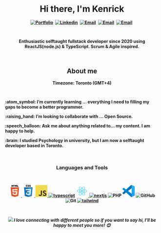 
<p>
  <h1 align="center"><b>Hi there, I'm Kenrick</h1>
</p>
<p align="center">
<a href="https://kenricktam.vercel.app/"><img src="https://img.shields.io/badge/website-000000?style=for-the-badge&logo=About.me&logoColor=white" alt="Portfolio" height="30" width="100" /></a>&nbsp
<a href="https://www.linkedin.com/in/kenricktam/"><img src="https://img.shields.io/badge/LinkedIn-0077B5?style=for-the-badge&logo=linkedin&logoColor=white" width="100" height="30"  alt="Linkedin" /></a>&nbsp;
<a href="mailto:kenricktam@gmail.com"><img src="https://img.shields.io/badge/Gmail-D14836?style=for-the-badge&logo=gmail&logoColor=white" width="100" height="30"  alt="Email" /></a>&nbsp;
 <a href="github.com"><img src="https://img.shields.io/badge/github-%23121011.svg?style=for-the-badge&logo=github&logoColor=white" width="100" height="30"  alt="Email" /></a>&nbsp; 
  <a href="https://gitlab.com/Knrktam"><img src="https://img.shields.io/badge/gitlab-%23181717.svg?style=for-the-badge&logo=gitlab&logoColor=white" width="100" height="30"  alt="Email" /></a>&nbsp;
 
</p>
<br />

<p align="center">Enthusiastic selftaught fullstack developer since 2020 using ReactJS(node.js) & TypeScript. Scrum & Agile inspired.</p>
<br />

<h2 align="center">About me </h2>
<p align="center">
Timezone: Toronto (GMT+4)
</p>
<br />

<p>:atom_symbol: I’m currently learning ... everything I need to filling my gaps to become a better programmer.</p>
<p>:raising_hand: I’m looking to collaborate with ... Open Source.</p>
<p>:speech_balloon: Ask me about anything related to... my content. I am happy to help.</p>
<p>:brain: I studied Psychology in university, but I am now a selftaught developer based in Toronto. </p>

<br />
<p>
<h3 align="center"> Languages and Tools</h3>
</p>
<br />
<p align="center">
<a href="https://www.w3.org/html/" target="_blank"> <img src="https://raw.githubusercontent.com/devicons/devicon/master/icons/html5/html5-original-wordmark.svg" alt="html5" width="40" height="40"/> </a>
<a href="https://www.w3schools.com/css/" target="_blank"> <img src="https://raw.githubusercontent.com/devicons/devicon/master/icons/css3/css3-original-wordmark.svg" alt="css3" width="40" height="40"/> </a>
<a href="https://developer.mozilla.org/en-US/docs/Web/JavaScript" target="_blank"> <img src="https://raw.githubusercontent.com/devicons/devicon/master/icons/javascript/javascript-original.svg" alt="javascript" width="40" height="40"/> </a>
<a href="https://www.typescriptlang.org/"><img src="https://camo.githubusercontent.com/ff660f3b34106793e1a8008592156f3127d8465adc82e103b9f2e0ce012c70ec/68747470733a2f2f6564656e742e6769746875622e696f2f537570657254696e7949636f6e732f696d616765732f7376672f747970657363726970742e737667" alt="typescript" width="40" height="40"></a>
<a href="https://reactjs.org/" target="_blank"> <img src="https://raw.githubusercontent.com/github/explore/80688e429a7d4ef2fca1e82350fe8e3517d3494d/topics/react/react.png" alt="react" width="40" height="40"/> </a>
 <a href="https://nextjs.org/"><img src="https://d2eip9sf3oo6c2.cloudfront.net/tags/images/000/001/074/full/nextjs.png" alt="nextjs" width="40" height="40"></a>
<img alt="PHP" width="40px" src="https://camo.githubusercontent.com/b71df4fcf19980b56b49c963638df23b5d1d2b9e9e487548649651f2f3e1d603/68747470733a2f2f6564656e742e6769746875622e696f2f537570657254696e7949636f6e732f696d616765732f7376672f7068702e737667" />
<img alt="Visual Studio Code" width="40px" src="https://raw.githubusercontent.com/github/explore/80688e429a7d4ef2fca1e82350fe8e3517d3494d/topics/visual-studio-code/visual-studio-code.png" />
<img alt="GitHub" width="40px" src="https://docs.google.com/uc?export=download&id=1fkb6h66GdyddiOlDGXZecngQQoFs9yV0" />
<img alt="Git" width="40px" src="https://raw.githubusercontent.com/jmnote/z-icons/master/svg/git.svg" />
<a href="https://tailwindcss.com/" target="_blank"> <img src="https://www.vectorlogo.zone/logos/tailwindcss/tailwindcss-icon.svg" alt="tailwind" width="40" height="40"/> </a>
   </p>
<br />
<p align="center">
<img src="https://media2.giphy.com/media/laYCKbWHzpHrY6vI4y/giphy.gif?cid=ecf05e47rn414979gz0xciqjf464aegcn7ch5vvhyua35t5m&rid=giphy.gif&ct=s" width="100"> <em><b>I love connecting with different people</b> so if you want to say <b>hi, I'll be happy to meet you more!</b> 😊</em>
</p>
<br />

